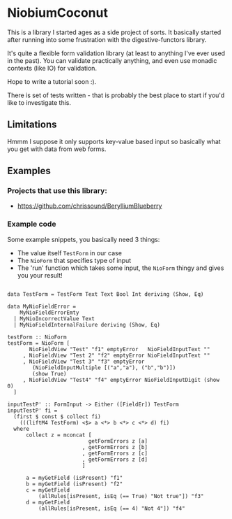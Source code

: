 # NiobiumCoconut

This is a library I started ages as a side project of sorts. It basically started after running into some frustration with the digestive-functors library.

It's quite a flexible form validation library (at least to anything I've ever used in the past). You can validate practically anything, and even use monadic contexts (like IO) for validation.

Hope to write a tutorial soon :).

There is set of tests written - that is probably the best place to start if you'd like to investigate this.

## Limitations

Hmmm I suppose it only supports key-value based input so basically what you get with data from web forms.

## Examples

### Projects that use this library:

- https://github.com/chrissound/BerylliumBlueberry

### Example code

Some example snippets, you basically need 3 things:
- The value itself `TestForm` in our case
- The `NioForm` that specifies type of input
- The 'run' function which takes some input, the `NioForm` thingy and gives you your result!

```

data TestForm = TestForm Text Text Bool Int deriving (Show, Eq)

data MyNioFieldError =
    MyNioFieldErrorEmty
  | MyNioIncorrectValue Text
  | MyNioFieldInternalFailure deriving (Show, Eq)

testForm :: NioForm
testForm = NioForm [
       NioFieldView "Test" "f1" emptyError   NioFieldInputText ""
     , NioFieldView "Test 2" "f2" emptyError NioFieldInputText ""
     , NioFieldView "Test 3" "f3" emptyError
        (NioFieldInputMultiple [("a","a"), ("b","b")])
        (show True)
     , NioFieldView "Test4" "f4" emptyError NioFieldInputDigit (show 0)
  ]

inputTestP' :: FormInput -> Either ([FieldEr]) TestForm
inputTestP' fi =
  (first $ const $ collect fi)
    (((liftM4 TestForm) <$> a <*> b <*> c <*> d) fi)
  where
      collect z = mconcat [
                          getFormErrors z [a]
                        , getFormErrors z [b]
                        , getFormErrors z [c]
                        , getFormErrors z [d]
                        ]

      a = myGetField (isPresent) "f1"
      b = myGetField (isPresent) "f2"
      c = myGetField
          (allRules[isPresent, isEq (== True) "Not true"]) "f3"
      d = myGetField
          (allRules[isPresent, isEq (== 4) "Not 4"]) "f4"
```
